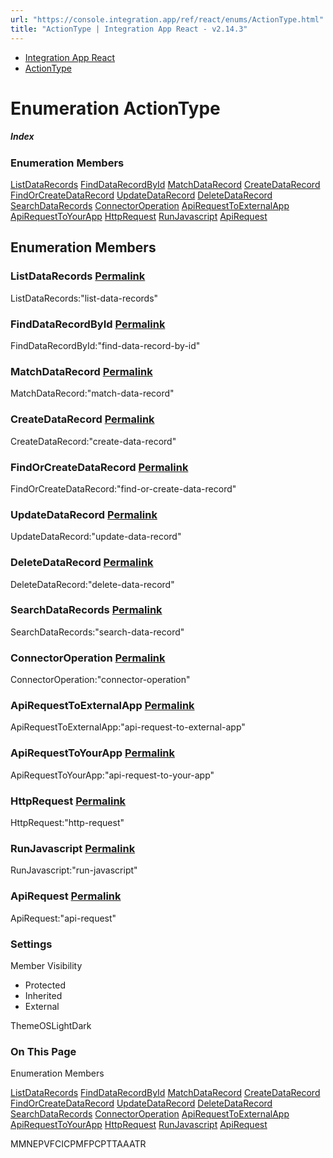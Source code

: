 ```yaml
---
url: "https://console.integration.app/ref/react/enums/ActionType.html"
title: "ActionType | Integration App React - v2.14.3"
---
```


- [Integration App React](https://console.integration.app/ref/react/index.html)
- [ActionType](https://console.integration.app/ref/react/enums/ActionType.html)

# Enumeration ActionType

##### Index

### Enumeration Members

[ListDataRecords](https://console.integration.app/ref/react/enums/ActionType.html#listdatarecords) [FindDataRecordById](https://console.integration.app/ref/react/enums/ActionType.html#finddatarecordbyid) [MatchDataRecord](https://console.integration.app/ref/react/enums/ActionType.html#matchdatarecord) [CreateDataRecord](https://console.integration.app/ref/react/enums/ActionType.html#createdatarecord) [FindOrCreateDataRecord](https://console.integration.app/ref/react/enums/ActionType.html#findorcreatedatarecord) [UpdateDataRecord](https://console.integration.app/ref/react/enums/ActionType.html#updatedatarecord) [DeleteDataRecord](https://console.integration.app/ref/react/enums/ActionType.html#deletedatarecord) [SearchDataRecords](https://console.integration.app/ref/react/enums/ActionType.html#searchdatarecords) [ConnectorOperation](https://console.integration.app/ref/react/enums/ActionType.html#connectoroperation) [ApiRequestToExternalApp](https://console.integration.app/ref/react/enums/ActionType.html#apirequesttoexternalapp) [ApiRequestToYourApp](https://console.integration.app/ref/react/enums/ActionType.html#apirequesttoyourapp) [HttpRequest](https://console.integration.app/ref/react/enums/ActionType.html#httprequest) [RunJavascript](https://console.integration.app/ref/react/enums/ActionType.html#runjavascript) [ApiRequest](https://console.integration.app/ref/react/enums/ActionType.html#apirequest)

## Enumeration Members

### ListDataRecords [Permalink](https://console.integration.app/ref/react/enums/ActionType.html\#listdatarecords)

ListDataRecords:"list-data-records"

### FindDataRecordById [Permalink](https://console.integration.app/ref/react/enums/ActionType.html\#finddatarecordbyid)

FindDataRecordById:"find-data-record-by-id"

### MatchDataRecord [Permalink](https://console.integration.app/ref/react/enums/ActionType.html\#matchdatarecord)

MatchDataRecord:"match-data-record"

### CreateDataRecord [Permalink](https://console.integration.app/ref/react/enums/ActionType.html\#createdatarecord)

CreateDataRecord:"create-data-record"

### FindOrCreateDataRecord [Permalink](https://console.integration.app/ref/react/enums/ActionType.html\#findorcreatedatarecord)

FindOrCreateDataRecord:"find-or-create-data-record"

### UpdateDataRecord [Permalink](https://console.integration.app/ref/react/enums/ActionType.html\#updatedatarecord)

UpdateDataRecord:"update-data-record"

### DeleteDataRecord [Permalink](https://console.integration.app/ref/react/enums/ActionType.html\#deletedatarecord)

DeleteDataRecord:"delete-data-record"

### SearchDataRecords [Permalink](https://console.integration.app/ref/react/enums/ActionType.html\#searchdatarecords)

SearchDataRecords:"search-data-record"

### ConnectorOperation [Permalink](https://console.integration.app/ref/react/enums/ActionType.html\#connectoroperation)

ConnectorOperation:"connector-operation"

### ApiRequestToExternalApp [Permalink](https://console.integration.app/ref/react/enums/ActionType.html\#apirequesttoexternalapp)

ApiRequestToExternalApp:"api-request-to-external-app"

### ApiRequestToYourApp [Permalink](https://console.integration.app/ref/react/enums/ActionType.html\#apirequesttoyourapp)

ApiRequestToYourApp:"api-request-to-your-app"

### HttpRequest [Permalink](https://console.integration.app/ref/react/enums/ActionType.html\#httprequest)

HttpRequest:"http-request"

### RunJavascript [Permalink](https://console.integration.app/ref/react/enums/ActionType.html\#runjavascript)

RunJavascript:"run-javascript"

### ApiRequest [Permalink](https://console.integration.app/ref/react/enums/ActionType.html\#apirequest)

ApiRequest:"api-request"

### Settings

Member Visibility

- Protected
- Inherited
- External

ThemeOSLightDark

### On This Page

Enumeration Members

[ListDataRecords](https://console.integration.app/ref/react/enums/ActionType.html#listdatarecords) [FindDataRecordById](https://console.integration.app/ref/react/enums/ActionType.html#finddatarecordbyid) [MatchDataRecord](https://console.integration.app/ref/react/enums/ActionType.html#matchdatarecord) [CreateDataRecord](https://console.integration.app/ref/react/enums/ActionType.html#createdatarecord) [FindOrCreateDataRecord](https://console.integration.app/ref/react/enums/ActionType.html#findorcreatedatarecord) [UpdateDataRecord](https://console.integration.app/ref/react/enums/ActionType.html#updatedatarecord) [DeleteDataRecord](https://console.integration.app/ref/react/enums/ActionType.html#deletedatarecord) [SearchDataRecords](https://console.integration.app/ref/react/enums/ActionType.html#searchdatarecords) [ConnectorOperation](https://console.integration.app/ref/react/enums/ActionType.html#connectoroperation) [ApiRequestToExternalApp](https://console.integration.app/ref/react/enums/ActionType.html#apirequesttoexternalapp) [ApiRequestToYourApp](https://console.integration.app/ref/react/enums/ActionType.html#apirequesttoyourapp) [HttpRequest](https://console.integration.app/ref/react/enums/ActionType.html#httprequest) [RunJavascript](https://console.integration.app/ref/react/enums/ActionType.html#runjavascript) [ApiRequest](https://console.integration.app/ref/react/enums/ActionType.html#apirequest)

MMNEPVFCICPMFPCPTTAAATR